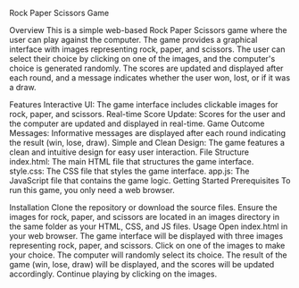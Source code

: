 Rock Paper Scissors Game

Overview
This is a simple web-based Rock Paper Scissors game where the user can play against the computer. The game provides a graphical interface with images representing rock, paper, and scissors. The user can select their choice by clicking on one of the images, and the computer's choice is generated randomly. The scores are updated and displayed after each round, and a message indicates whether the user won, lost, or if it was a draw.

Features
Interactive UI: The game interface includes clickable images for rock, paper, and scissors.
Real-time Score Update: Scores for the user and the computer are updated and displayed in real-time.
Game Outcome Messages: Informative messages are displayed after each round indicating the result (win, lose, draw).
Simple and Clean Design: The game features a clean and intuitive design for easy user interaction.
File Structure
index.html: The main HTML file that structures the game interface.
style.css: The CSS file that styles the game interface.
app.js: The JavaScript file that contains the game logic.
Getting Started
Prerequisites
To run this game, you only need a web browser.

Installation
Clone the repository or download the source files.
Ensure the images for rock, paper, and scissors are located in an images directory in the same folder as your HTML, CSS, and JS files.
Usage
Open index.html in your web browser.
The game interface will be displayed with three images representing rock, paper, and scissors.
Click on one of the images to make your choice.
The computer will randomly select its choice.
The result of the game (win, lose, draw) will be displayed, and the scores will be updated accordingly.
Continue playing by clicking on the images.

